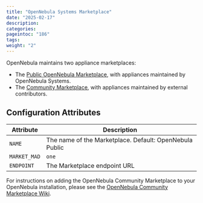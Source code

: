 ```yaml
---
title: "OpenNebula Systems Marketplace"
date: "2025-02-17"
description:
categories:
pageintoc: "186"
tags:
weight: "2"
---
```


<a id="market-one"></a>

<!--# OpenNebula Systems Marketplace -->

OpenNebula maintains two appliance marketplaces:

- The [Public OpenNebula Marketplace](http://marketplace.opennebula.io), with appliances maintained by OpenNebula Systems.
- The [Community Marketplace](http://community-marketplace.opennebula.io), with appliances maintained by external contributors.

## Configuration Attributes

| Attribute    | Description                                             |
|--------------|---------------------------------------------------------|
| `NAME`       | The name of the Marketplace. Default: OpenNebula Public |
| `MARKET_MAD` | `one`                                                   |
| `ENDPOINT`   | The Marketplace endpoint URL                            |

For instructions on adding the OpenNebula Community Marketplace to your OpenNebula installation, please see the [OpenNebula Community Marketplace Wiki](https://github.com/OpenNebula/marketplace-community/wiki/marketplace_start).
